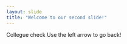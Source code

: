 ```yaml
---
layout: slide
title: "Welcome to our second slide!"
---
```

Collegue check
Use the left arrow to go back!
